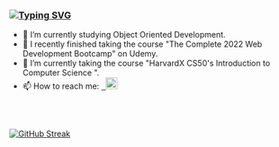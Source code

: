 ### [![Typing SVG](https://readme-typing-svg.herokuapp.com?color=F71AF2&lines=Hi%2C+my+name+is+Maria+Sliufko+👋)](https://git.io/typing-svg)

- 🔭 I’m currently studying Object Oriented Development.
- 🌱 I recently finished taking the course "The Complete 2022 Web Development Bootcamp" on Udemy.
- 🌱 I’m currently taking the course "HarvardX CS50's Introduction to Computer Science ".
- 📫 How to reach me: <a href="https://www.linkedin.com/in/maria-sliufko-b8773749"> &nbsp; <img align="" src="https://raw.githubusercontent.com/yushi1007/yushi1007/main/images/linkedin.svg" alt="Maria Sliufko| LinkedIn" width="21px"/></a> 
 

</br>


</br>

[![GitHub Streak](http://github-readme-streak-stats.herokuapp.com?user=MariaSliufko&theme=cobalt)](https://git.io/streak-stats)


</br>

<!--- [![GitHub Streak](http://github-readme-streak-stats.herokuapp.com?user=MariaSliufko&theme=radical)](https://git.io/streak-stats)  --->
